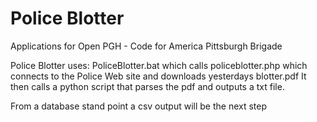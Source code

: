 Police Blotter
=======

Applications for Open PGH - Code for America Pittsburgh Brigade

Police Blotter uses:
PoliceBlotter.bat which calls
policeblotter.php which connects to the Police Web site and downloads yesterdays blotter.pdf
It then calls a python script that parses the pdf and outputs a txt file.

From a database stand point a csv output will be the next step
